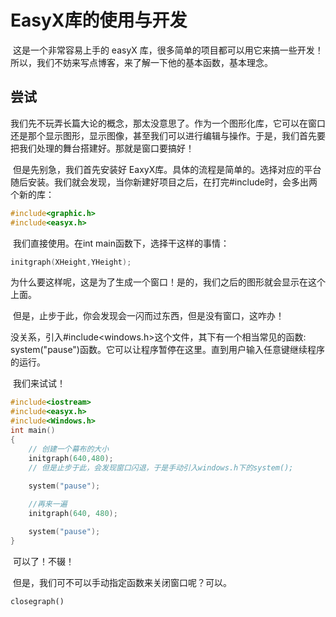 # EasyX库的使用与开发

​		这是一个非常容易上手的 easyX 库，很多简单的项目都可以用它来搞一些开发！所以，我们不妨来写点博客，来了解一下他的基本函数，基本理念。



## 尝试

​		我们先不玩弄长篇大论的概念，那太没意思了。作为一个图形化库，它可以在窗口还是那个显示图形，显示图像，甚至我们可以进行编辑与操作。于是，我们首先要把我们处理的舞台搭建好。那就是窗口要搞好！

​		但是先别急，我们首先安装好 EaxyX库。具体的流程是简单的。选择对应的平台随后安装。我们就会发现，当你新建好项目之后，在打完#include时，会多出两个新的库：

```C
#include<graphic.h>
#include<easyx.h>
```

​		我们直接使用。在int main函数下，选择干这样的事情：

```C
initgraph(XHeight,YHeight);
```

​		为什么要这样呢，这是为了生成一个窗口！是的，我们之后的图形就会显示在这个上面。

​		但是，止步于此，你会发现会一闪而过东西，但是没有窗口，这咋办！

​		没关系，引入#include<windows.h>这个文件，其下有一个相当常见的函数: system("pause")函数。它可以让程序暂停在这里。直到用户输入任意键继续程序的运行。

​		我们来试试！

```C++
#include<iostream>
#include<easyx.h>
#include<Windows.h>
int main()
{
	// 创建一个幕布的大小
	initgraph(640,480);
	// 但是止步于此，会发现窗口闪退，于是手动引入windows.h下的system();
	
	system("pause");

    //再来一遍
	initgraph(640, 480);

	system("pause");
}
```

​		可以了！不辍！

​		但是，我们可不可以手动指定函数来关闭窗口呢？可以。

```
closegraph()
```

